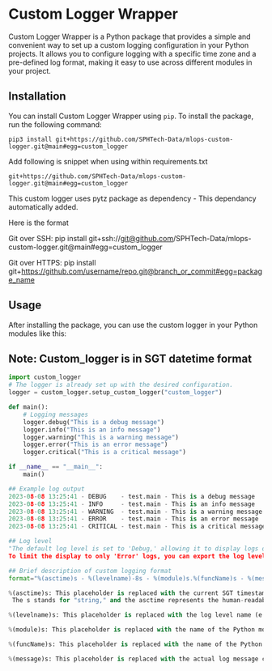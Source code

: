 # Custom Logger Wrapper

Custom Logger Wrapper is a Python package that provides a simple and convenient way to set up a custom logging configuration in your Python projects. It allows you to configure logging with a specific time zone and a pre-defined log format, making it easy to use across different modules in your project.

## Installation

You can install Custom Logger Wrapper using `pip`. To install the package, run the following command:

```
pip3 install git+https://github.com/SPHTech-Data/mlops-custom-logger.git@main#egg=custom_logger

```
Add following is snippet when using within requirements.txt 

```
git+https://github.com/SPHTech-Data/mlops-custom-logger.git@main#egg=custom_logger

```

This custom logger uses pytz package as dependency - This dependancy automatically added.

Here is the format

Git over SSH:
pip install git+ssh://git@github.com/SPHTech-Data/mlops-custom-logger.git@main#egg=custom_logger

Git over HTTPS:
pip install git+https://github.com/username/repo.git@branch_or_commit#egg=package_name

## Usage

After installing the package, you can use the custom logger in your Python modules like this:

## Note: Custom_logger is in SGT datetime format

```python
import custom_logger
# The logger is already set up with the desired configuration.
logger = custom_logger.setup_custom_logger("custom_logger")

def main():
    # Logging messages
    logger.debug("This is a debug message")
    logger.info("This is an info message")
    logger.warning("This is a warning message")
    logger.error("This is an error message")
    logger.critical("This is a critical message")

if __name__ == "__main__":
    main()

## Example log output
2023-08-08 13:25:41 - DEBUG    - test.main - This is a debug message
2023-08-08 13:25:41 - INFO     - test.main - This is an info message
2023-08-08 13:25:41 - WARNING  - test.main - This is a warning message
2023-08-08 13:25:41 - ERROR    - test.main - This is an error message
2023-08-08 13:25:41 - CRITICAL - test.main - This is a critical message

## Log level
"The default log level is set to 'Debug,' allowing it to display logs of all levels. 
To limit the display to only 'Error' logs, you can export the log level by using the command 'export log_level=error'."

## Brief description of custom logging format
format="%(asctime)s - %(levelname)-8s - %(module)s.%(funcName)s - %(message)s"

%(asctime)s: This placeholder is replaced with the current SGT timestamp when a log message is emitted.
 The s stands for "string," and the asctime represents the human-readable timestamp of the log message.

%(levelname)s: This placeholder is replaced with the log level name (e.g., DEBUG, INFO, WARNING, ERROR, CRITICAL) of the log message.

%(module)s: This placeholder is replaced with the name of the Python module where the log message was emitted.

%(funcName)s: This placeholder is replaced with the name of the Python function where the log message was emitted.

%(message)s: This placeholder is replaced with the actual log message content.



